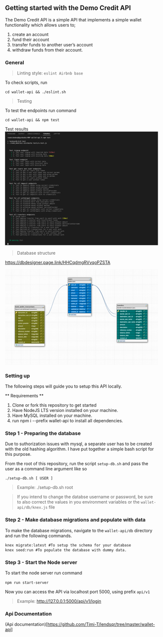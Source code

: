 ## Getting started with the Demo Credit API
The Demo Credit API is a simple API that implements a simple wallet functionality which allows users to;

1. create an account
2. fund their account
3. transfer funds to another user’s account
4. withdraw funds from their account.

### General

> Linting style: ``eslint Airbnb base``

<p>To check scripts, run</p>

```
cd wallet-api && ./eslint.sh
```

> Testing

To test the endpoints run command

```
cd wallet-api && npm test
```

Test results
<img src="https://github.com/Timi-T/lendsqr/blob/master/images/tests.png" alt="Test results">

> Database structure

https://dbdesigner.page.link/HHCqdmgRVvqoPZSTA

<img src="https://github.com/Timi-T/lendsqr/blob/master/images/database.png" alt="Database diagram">

### Setting up
The following steps will guide you to setup this API locally.

** Requirements **

1. Clone or fork this repository to get started
2. Have NodeJS LTS version installed on your machine.
3. Have MySQL installed on your machine.
4. run npm i --prefix wallet-api to install all dependencies.

### Step 1 - Preparing the database

<p>Due to suthorization issues with mysql, a separate user has to be created with the old hashing algorithm. I have put together a simple bash script for this purpose.</p>

From the root of this repository, run the script ``setup-db.sh`` and pass the user as a command line argument like so

```
./setup-db.sh [ USER ]
```

> Example: ./setup-db.sh root

> If you intend to change the databse username or password, be sure to also correct the values in you environment variables or the ``wallet-api/db/knex.js`` file

### Step 2 - Make database migrations and populate with data

To make the database migrations, navigate to the ``wallet-api/db`` directory and run the following commands.

```
knex migrate:latest #To setup the schema for your database
knex seed:run #To populate the database with dummy data.
```

### Step 3 - Start the Node server

To start the node server run command

```npm run start-server```

Now you can access the API via localhost port 5000, using prefix ``api/v1``
> Example: http://127.0.0.1:5000/api/v1/login

### Api Documentation
(Api documentation)[https://github.com/Timi-T/lendsqr/tree/master/wallet-api]